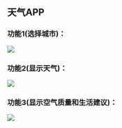 ## 天气APP

### 功能1(选择城市)：

![](/截图/2.png)

### 功能2(显示天气)：

![](/截图/1.png)

### 功能3(显示空气质量和生活建议)：

![](/截图/3.png)